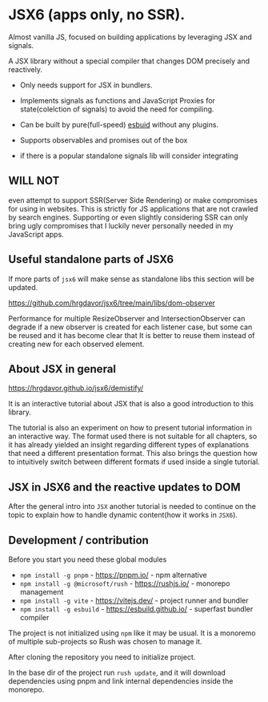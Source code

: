 # JSX6  (apps only, no SSR).

Almost vanilla JS, focused on building applications by leveraging JSX and signals.

A JSX library without a special compiler that changes DOM precisely and reactively.

- Only needs support for JSX in bundlers.
- Implements signals as functions and JavaScript Proxies for state(colelction of signals) to avoid the need for compiling.

- Can be built by pure(full-speed) [esbuid](https://esbuild.github.io/) without any plugins. 

- Supports observables and promises out of the box 

- if there is a popular standalone signals lib will consider integrating 


## WILL NOT

even attempt to support SSR(Server Side Rendering) or make compromises for using in websites. This is strictly for JS applications that are not crawled by search engines. Supporting or even slightly considering SSR can only bring ugly compromises that I luckily never personally needed in my JavaScript apps.

## Useful standalone parts of JSX6

If more parts of `jsx6` will make sense as standalone libs this section will be updated.

https://github.com/hrgdavor/jsx6/tree/main/libs/dom-observer

Performance for multiple ResizeObserver and IntersectionObserver can degrade if a new observer is created for each listener case, but some can be reused and it has become clear that It is better to reuse them instead of creating new for each observed element.

## About JSX in general 

https://hrgdavor.github.io/jsx6/demistify/ 

It is an interactive tutorial about JSX that is also a good introduction to this library.

The tutorial is also an experiment on how to present tutorial information in an interactive way. The format used there is not suitable for all chapters, so it has already yielded an insight regarding different types of explanations that need a different presentation format. This also brings the question how to intuitively switch between different formats if used inside a single tutorial.

## JSX in JSX6 and the reactive updates to DOM

After the general intro into `JSX` another tutorial is needed to continue on the topic to explain how to handle dynamic content(how it works in `JSX6`).

## Development / contribution

Before you start you need these global modules
- `npm install -g pnpm` - https://pnpm.io/ - npm alternative
- `npm install -g @microsoft/rush` - https://rushjs.io/ - monorepo management
- `npm install -g vite` - https://vitejs.dev/ - project runner and bundler
- `npm install -g esbuild` - https://esbuild.github.io/ - superfast bundler compiler

The project is not initialized using `npm` like it may be usual. It is a monoremo of multiple sub-projects
so Rush was chosen to manage it.

After cloning the repository you need to initialize  project.

In the base dir of the project run `rush update`, and it will download dependencies using pnpm and link internal dependencies inside the monorepo.

